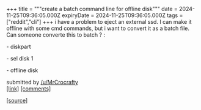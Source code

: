+++
title = """create a batch command line for offline disk"""
date = 2024-11-25T09:36:05.000Z
expiryDate = 2024-11-25T09:36:05.000Z
tags = ["reddit","cli"]
+++
i have a problem to eject an external ssd. I can make it offline with some cmd commands, but i want to convert it as a batch file. Can someone converte this to batch ? :

\- diskpart

\- sel disk 1

\- offline disk

submitted by [/u/MrCrocrafty](https://www.reddit.com/user/MrCrocrafty)  
[\[link\]](https://www.reddit.com/r/commandline/comments/1gzf5bj/create_a_batch_command_line_for_offline_disk/) [\[comments\]](https://www.reddit.com/r/commandline/comments/1gzf5bj/create_a_batch_command_line_for_offline_disk/)

[[source]](https://www.reddit.com/r/commandline/comments/1gzf5bj/create_a_batch_command_line_for_offline_disk/)
